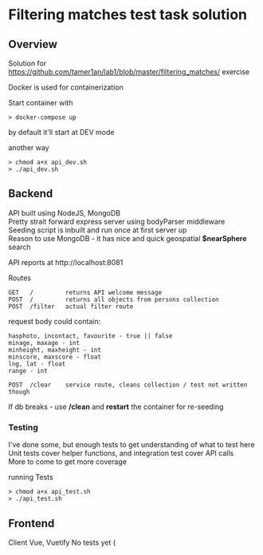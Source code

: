 # Filtering matches test task solution

## Overview

Solution for https://github.com/tamer1an/lab1/blob/master/filtering_matches/ exercise

Docker is used for containerization

Start container with
```
> docker-compose up
```
by default it'll start at DEV mode

another way
```
> chmod a+x api_dev.sh
> ./api_dev.sh
```

## Backend

API built using NodeJS, MongoDB\
Pretty strait forward express server using bodyParser middleware\
Seeding script is inbuilt and run once at first server up\
Reason to use MongoDB - it has nice and quick geospatial **$nearSphere** search

API reports at http://localhost:8081

Routes
```
GET   /         returns API welcome message
POST  /         returns all objects from persons collection
POST  /filter   actual filter route
```
request body could contain:
```
hasphoto, incontact, favourite - true || false
minage, maxage - int
minheight, maxheight - int
minscore, maxscore - float
lng, lat - float
range - int
```

```
POST  /clear    service route, cleans collection / test not written though
```

If db breaks - use **/clean** and **restart** the container for re-seeding

### Testing

I've done some, but enough tests to get understanding of what to test here\
Unit tests cover helper functions, and integration test cover API calls\
More to come to get more coverage

running Tests
```
> chmod a+x api_test.sh
> ./api_test.sh
```

## Frontend

Client Vue, Vuetify
No tests yet (
